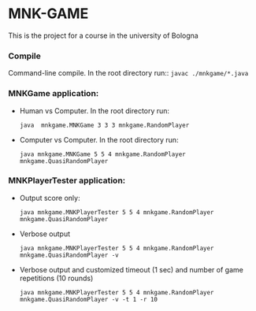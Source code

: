 # MNK-GAME
This is the project for a course in the university of Bologna

### Compile
Command-line compile.  In the root directory run::
```javac ./mnkgame/*.java```


### MNKGame application:

- Human vs Computer.  In the root directory run:
	
    ```java  mnkgame.MNKGame 3 3 3 mnkgame.RandomPlayer```


- Computer vs Computer. In the root directory run:

    ```java mnkgame.MNKGame 5 5 4 mnkgame.RandomPlayer mnkgame.QuasiRandomPlayer```


### MNKPlayerTester application:

- Output score only:

	```java mnkgame.MNKPlayerTester 5 5 4 mnkgame.RandomPlayer mnkgame.QuasiRandomPlayer```

- Verbose output

	```java mnkgame.MNKPlayerTester 5 5 4 mnkgame.RandomPlayer mnkgame.QuasiRandomPlayer -v```


- Verbose output and customized timeout (1 sec) and number of game repetitions (10 rounds)


	```java mnkgame.MNKPlayerTester 5 5 4 mnkgame.RandomPlayer mnkgame.QuasiRandomPlayer -v -t 1 -r 10```
